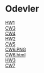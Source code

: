 # Odevler

<a href="https://feyzanursaka.github.io/Odevler/HW1.html" rel="nofollow">HW1</a><br>
<a href="https://feyzanursaka.github.io/Odevler/work/inspector.html" rel="nofollow">CW3</a><br>
<a href="https://feyzanursaka.github.io/Odevler/index.html" rel="nofollow">CW4</a><br>
<a href="https://feyzanursaka.github.io/Odevler/HW2/database.html" rel="nofollow">HW2</a><br>
<a href="https://feyzanursaka.github.io/Odevler/CW5/CW5.html" rel="nofollow">CW5</a><br>
<a href="https://feyzanursaka.github.io/Odevler/CW6/CW6.PNG" rel="nofollow">CW6.PNG</a><br>
<a href="https://feyzanursaka.github.io/Odevler/CW6/CW6.html" rel="nofollow">CW6.html</a><br>
<a href="https://feyzanursaka.github.io/Odevler/HW3.html" rel="nofollow">HW3</a><br>
<a href="https://feyzanursaka.github.io/Odevler/CW7/A.html" rel="nofollow">CW7</a><br>
